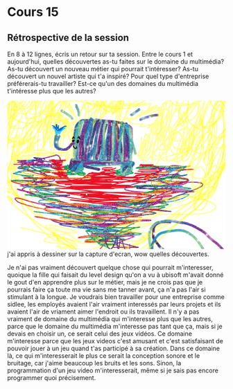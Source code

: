 # Cours 15
## Rétrospective de la session

En 8 à 12 lignes, écris un retour sur ta session. Entre le cours 1 et aujourd'hui, quelles découvertes as-tu faites sur le domaine du multimédia? As-tu découvert un nouveau métier qui pourrait t'intéresser? As-tu découvert un nouvel artiste qui t'a inspiré? Pour quel type d'entreprise préférerais-tu travailler? Est-ce qu'un des domaines du multimédia t'intéresse plus que les autres? 



![El](images/2021-09-24%2010_46_49-Microsoft%20Whiteboard.png)
j'ai appris à dessiner sur la capture d'ecran, wow quelles découvertes.

Je n'ai pas vraiment découvert quelque chose qui pourrait m'interesser, quoique la fille qui faisait du level design qu'on a vu à ubisoft m'avait donné le gout d'en apprendre plus sur le métier, mais je ne crois pas que je pourrais faire ça toute ma vie sans me tanner avant, ça n'a pas l'air si stimulant à la longue.
Je voudrais bien travailler pour une entreprise comme sidlee, les employés avaient l'air vraiment interessés par leurs projets et ils avaient l'air de vriament aimer l'endroit ou ils travaillent. Il n'y a pas vraiment de domaine du multimédia qui m'interesse plus que les autres, parce que le domaine du multimédia m'interesse pas tant que ça, mais si je devais en choisir un, ce serait celui des jeux vidéos. Ce domaine m'interesse parce que les jeux videos c'est amusant et c'est satisfaisant de pouvoir jouer à un jeu quand t'as participé à sa création. Dans ce domaine là, ce qui m'interesserait le plus ce serait la conception sonore et le bruitage, car j'aime beaucoup les bruits et les sons. Sinon, la programmation d'un jeu video m'interesserait, même si je sais pas encore programmer quoi précisement.
